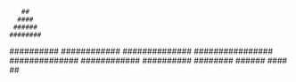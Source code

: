        ## 
      ####
     ######
    ########
   ##########
  ############
 ##############
################
 ##############
  ############
   ##########
    ########
     ######
      ####
       ##
